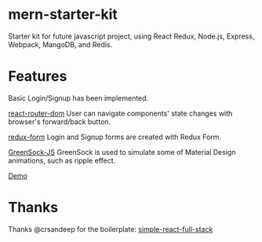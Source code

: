# mern-starter-kit
Starter kit for future javascript project, using React Redux, Node.js, Express, Webpack, MangoDB, and Redis.

# Features
Basic Login/Signup has been implemented.

[react-router-dom](https://github.com/ReactTraining/react-router)
User can navigate components' state changes with browser's forward/back button.

[redux-form](https://github.com/erikras/redux-form)
Login and Signup forms are created with Redux Form.

[GreenSock-JS](https://github.com/greensock/GreenSock-JS)
GreenSock is used to simulate some of Material Design animations, such as ripple effect.

[Demo]()

# Thanks
Thanks @crsandeep for the boilerplate: [simple-react-full-stack](https://github.com/crsandeep/simple-react-full-stack)
